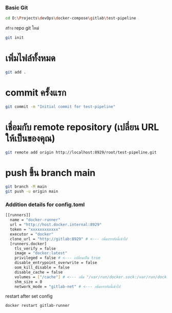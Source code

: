 ### Basic Git
```bash
cd D:\Projects\devOps\docker-compose\gitlab\test-pipeline
```
สร้าง repo git ใหม่
```bash
git init
```
# เพิ่มไฟล์ทั้งหมด
```bash
git add .
```
# commit ครั้งแรก
```bash
git commit -m "Initial commit for test-pipeline"
```
# เชื่อมกับ remote repository (เปลี่ยน URL ให้เป็นของคุณ)
```bash
git remote add origin http://localhost:8929/root/test-pipeline.git
```
# push ขึ้น branch main
```bash
git branch -M main
git push -u origin main
```

### Addition details for config.toml
```bash
[[runners]]
  name = "docker-runner"
  url = "http://host.docker.internal:8929"
  token = "xxxxxxxxxxxx"
  executor = "docker"
  clone_url = "http://gitlab:8929" # <--- เพิ่มบรรทัดนี้เข้าไป
  [runners.docker]
    tls_verify = false
    image = "docker:latest"
    privileged = false # <--- เปลี่ยนเป็น true
    disable_entrypoint_overwrite = false
    oom_kill_disable = false
    disable_cache = false
    volumes = ["/cache"] # <--- เพิ่ม "/var/run/docker.sock:/var/run/docker.sock",
    shm_size = 0
    network_mode = "gitlab-net" # <--- เพิ่มบรรทัดนี้เข้าไป
```
restart after set config
```bash
docker restart gitlab-runner
```